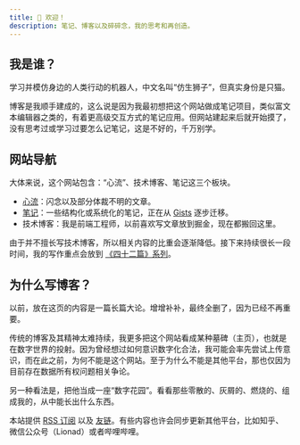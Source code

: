 ```yaml
---
title: 🦁 欢迎！
description: 笔记、博客以及碎碎念，我的思考和再创造。
---
```


## 我是谁？

学习并模仿身边的人类行动的机器人，中文名叫“仿生狮子”，但真实身份是只猫。

博客是我顺手建成的，这么说是因为我最初想把这个网站做成笔记项目，类似富文本编辑器之类的，有着更高级交互方式的笔记应用。但网站建起来后就开始摸了，没有思考过或学习过要怎么记笔记，这是不好的，千万别学。

## 网站导航

大体来说，这个网站包含：“心流”、技术博客、笔记这三个板块。

- [心流](/flows)：闪念以及部分体裁不明的文章。
- [笔记](/maps)：一些结构化或系统化的笔记，正在从 [Gists](/gists) 逐步迁移。
- 技术博客：我是前端工程师，以前喜欢写文章放到掘金，现在都搬回这里。

由于并不擅长写技术博客，所以相关内容的比重会逐渐降低。接下来持续很长一段时间，我的写作重点会放到 [《四十二篇》系列](/flows/fourty-two)。

## 为什么写博客？

以前，放在这页的内容是一篇长篇大论。增增补补，最终全删了，因为已经不再重要。

传统的博客及其精神太难持续，我更多把这个网站看成某种墓碑（主页），也就是在数字世界的投射。因为曾经想过如何意识数字化合法，我可能会率先尝试上传意识，而在此之前，为何不能是这个网站。至于为什么不能是其他平台，那也仅因为目前存在数据所有权问题相关争论。

另一种看法是，把他当成一座“数字花园”。看看那些零散的、灰屑的、燃烧的、组成我的，从中能长出什么东西。

本站提供 [RSS 订阅](/feed.xml) 以及 [友链](/links)。有些内容也许会同步更新其他平台，比如知乎、微信公众号（Lionad）或者哔哩哔哩。
